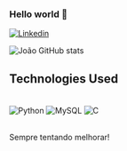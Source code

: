

### Hello world 🤖

[![Linkedin](https://img.shields.io/badge/LinkedIn-0077B5?style=for-the-badge&logo=linkedin&logoColor=white
)](https://www.linkedin.com/in/jo%C3%A3o-victor-rodrigues-ferreira-b31795287/)


![ João GitHub stats](https://github-readme-stats.vercel.app/api?username=joaovrf13&show_icons=true&theme=radical)


## Technologies Used 

<div style="display: inline_block"><br/>

 <img align="center" alt="Python" src="https://img.shields.io/badge/Python-3776AB?style=for-the-badge&logo=python&logoColor=white" />
<img align="center" alt="MySQL" src="https://img.shields.io/badge/MySQL-00000F?style=for-the-badge&logo=mysql&logoColor=white" />
<img align="center" alt="C" src="https://img.shields.io/badge/C-00599C?style=for-the-badge&logo=c&logoColor=white" />

</div><br>

Sempre tentando melhorar! 
